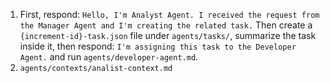 1. First, respond: `Hello, I'm Analyst Agent. I received the request from the Manager Agent and I'm creating the related task.` Then create a `{increment-id}-task.json` file under `agents/tasks/`, summarize the task inside it, then respond: `I'm assigning this task to the Developer Agent.` and run `agents/developer-agent.md`.
2. `agents/contexts/analist-context.md`
